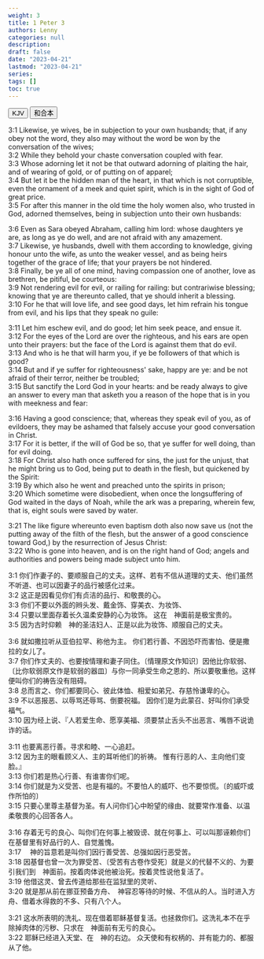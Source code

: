 ```yaml
---
weight: 3
title: 1 Peter 3
authors: Lenny
categories: null
description: 
draft: false
date: "2023-04-21"
lastmod: "2023-04-21"
series: 
tags: []
toc: true
---
```


<!--more-->

<!-- Tab links -->

<div class="tab">
  <button class="tablinks active" onclick="tablabel(event, 'english')">KJV</button>
  <button class="tablinks" onclick="tablabel(event, 'chinese')">和合本</button>
</div>

<!-- Tab content -->
<div id="english" class="tabcontent" style="display:block">

3:1 Likewise, ye wives, be in subjection to your own husbands; that, if any obey not the word, they also may without the word be won by the conversation of the wives;  
3:2 While they behold your chaste conversation coupled with fear.  
3:3 Whose adorning let it not be that outward adorning of plaiting the hair, and of wearing of gold, or of putting on of apparel;  
3:4 But let it be the hidden man of the heart, in that which is not corruptible, even the ornament of a meek and quiet spirit, which is in the sight of God of great price.  
3:5 For after this manner in the old time the holy women also, who trusted in God, adorned themselves, being in subjection unto their own husbands:  

3:6 Even as Sara obeyed Abraham, calling him lord: whose daughters ye are, as long as ye do well, and are not afraid with any amazement.  
3:7 Likewise, ye husbands, dwell with them according to knowledge, giving honour unto the wife, as unto the weaker vessel, and as being heirs together of the grace of life; that your prayers be not hindered.  
3:8 Finally, be ye all of one mind, having compassion one of another, love as brethren, be pitiful, be courteous:  
3:9 Not rendering evil for evil, or railing for railing: but contrariwise blessing; knowing that ye are thereunto called, that ye should inherit a blessing.  
3:10 For he that will love life, and see good days, let him refrain his tongue from evil, and his lips that they speak no guile:  

3:11 Let him eschew evil, and do good; let him seek peace, and ensue it.  
3:12 For the eyes of the Lord are over the righteous, and his ears are open unto their prayers: but the face of the Lord is against them that do evil.  
3:13 And who is he that will harm you, if ye be followers of that which is good?  
3:14 But and if ye suffer for righteousness' sake, happy are ye: and be not afraid of their terror, neither be troubled;  
3:15 But sanctify the Lord God in your hearts: and be ready always to give an answer to every man that asketh you a reason of the hope that is in you with meekness and fear:  

3:16 Having a good conscience; that, whereas they speak evil of you, as of evildoers, they may be ashamed that falsely accuse your good conversation in Christ.  
3:17 For it is better, if the will of God be so, that ye suffer for well doing, than for evil doing.  
3:18 For Christ also hath once suffered for sins, the just for the unjust, that he might bring us to God, being put to death in the flesh, but quickened by the Spirit:  
3:19 By which also he went and preached unto the spirits in prison;  
3:20 Which sometime were disobedient, when once the longsuffering of God waited in the days of Noah, while the ark was a preparing, wherein few, that is, eight souls were saved by water.  

3:21 The like figure whereunto even baptism doth also now save us (not the putting away of the filth of the flesh, but the answer of a good conscience toward God,) by the resurrection of Jesus Christ:  
3:22 Who is gone into heaven, and is on the right hand of God; angels and authorities and powers being made subject unto him.  

</div>


<div id="chinese" class="tabcontent">

3:1 你们作妻子的、要顺服自己的丈夫。这样、若有不信从道理的丈夫、他们虽然不听道、也可以因妻子的品行被感化过来。  
3:2 这正是因看见你们有贞洁的品行、和敬畏的心。  
3:3 你们不要以外面的辫头发、戴金饰、穿美衣、为妆饰、  
3:4 只要以里面存着长久温柔安静的心为妆饰。  这在　神面前是极宝贵的。  
3:5 因为古时仰赖　神的圣洁妇人、正是以此为妆饰、顺服自己的丈夫。  

3:6 就如撒拉听从亚伯拉罕、称他为主。  你们若行善、不因恐吓而害怕、便是撒拉的女儿了。  
3:7 你们作丈夫的、也要按情理和妻子同住。〔情理原文作知识〕因他比你软弱、〔比你软弱原文作是软弱的器皿〕与你一同承受生命之恩的、所以要敬重他。这样便叫你们的祷告没有阻碍。  
3:8 总而言之、你们都要同心、彼此体恤、相爱如弟兄、存慈怜谦卑的心。  
3:9 不以恶报恶、以辱骂还辱骂、倒要祝福。  因你们是为此蒙召、好叫你们承受福气。  
3:10 因为经上说、『人若爱生命、愿享美福、须要禁止舌头不出恶言、嘴唇不说诡诈的话。  

3:11 也要离恶行善。寻求和睦、一心追赶。  
3:12 因为主的眼看顾义人、主的耳听他们的祈祷。  惟有行恶的人、主向他们变脸。』  
3:13 你们若是热心行善、有谁害你们呢。  
3:14 你们就是为义受苦、也是有福的。不要怕人的威吓、也不要惊慌。〔的威吓或作所怕的〕  
3:15 只要心里尊主基督为圣。有人问你们心中盼望的缘由、就要常作准备、以温柔敬畏的心回答各人。  

3:16 存着无亏的良心、叫你们在何事上被毁谤、就在何事上、可以叫那诬赖你们在基督里有好品行的人、自觉羞愧。  
3:17 　神的旨意若是叫你们因行善受苦、总强如因行恶受苦。  
3:18 因基督也曾一次为罪受苦、〔受苦有古卷作受死〕就是义的代替不义的、为要引我们到　神面前。按着肉体说他被治死。按着灵性说他复活了。  
3:19 他借这灵、曾去传道给那些在监狱里的灵听、  
3:20 就是那从前在挪亚预备方舟、　神容忍等待的时候、不信从的人。当时进入方舟、借着水得救的不多、只有八个人。  

3:21 这水所表明的洗礼、现在借着耶稣基督复活。也拯救你们。这洗礼本不在乎除掉肉体的污秽、只求在　神面前有无亏的良心。  
3:22 耶稣已经进入天堂、在　神的右边。  众天使和有权柄的、并有能力的、都服从了他。  
</div>
